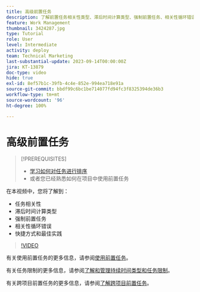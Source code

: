 ```yaml
---
title: 高级前置任务
description: 了解前置任务相关性类型、滞后时间计算类型、强制前置任务、相关性循环错误以及一些快捷方式和最佳实践。
feature: Work Management
thumbnail: 3424287.jpg
type: Tutorial
role: User
level: Intermediate
activity: deploy
team: Technical Marketing
last-substantial-update: 2023-09-14T00:00:00Z
jira: KT-13879
doc-type: video
hide: true
exl-id: 8ef57b1c-39fb-4c4e-852e-994ea718e91a
source-git-commit: bbdf99c6bc1be714077fd94fc3f8325394de36b3
workflow-type: tm+mt
source-wordcount: '96'
ht-degree: 100%

---
```


# 高级前置任务


>[!PREREQUISITES]
>
>* [学习如何对任务进行排序](https://experienceleague.adobe.com/docs/workfront-learn/tutorials-workfront/manage-work/tasks/learn-to-sequence-tasks.html?lang=zh-Hans)
>* 或者您已经熟悉如何在项目中使用前置任务


在本视频中，您将了解到：

* 任务相关性
* 滞后时间计算类型
* 强制前置任务
* 相关性循环错误
* 快捷方式和最佳实践

>[!VIDEO](https://video.tv.adobe.com/v/3424287/?quality=12&learn=on&enablevpops=1)

有关使用前置任务的更多信息，请参阅[使用前置任务](https://experienceleague.adobe.com/docs/workfront/using/manage-work/tasks/use-task-predecessors/use-task-predecessors.html)。

有关任务限制的更多信息，请参阅[了解和管理持续时间类型和任务限制](https://experienceleague.adobe.com/docs/workfront-learn/tutorials-workfront/manage-work/intermediate-projects/understand-and-manage-duration-types-and-task-constraints.html)。

有关跨项目前置任务的更多信息，请参阅[了解跨项目前置任务](https://experienceleague.adobe.com/docs/workfront-learn/tutorials-workfront/manage-work/intermediate-projects/understand-cross-project-predecessors.html)。
